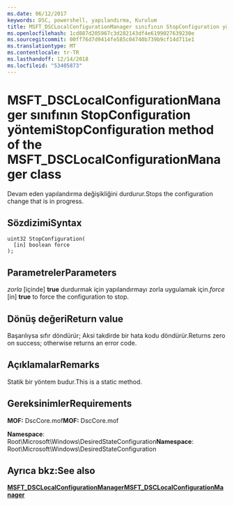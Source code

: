 ```yaml
---
ms.date: 06/12/2017
keywords: DSC, powershell, yapılandırma, Kurulum
title: MSFT_DSCLocalConfigurationManager sınıfının StopConfiguration yöntemi
ms.openlocfilehash: 1cd887d205967c3d282143df4e6199027639230e
ms.sourcegitcommit: 00ff76d7d9414fe585c04740b739b9cf14d711e1
ms.translationtype: MT
ms.contentlocale: tr-TR
ms.lasthandoff: 12/14/2018
ms.locfileid: "53405873"
---
```

# <a name="stopconfiguration-method-of-the-msftdsclocalconfigurationmanager-class"></a><span data-ttu-id="f9515-103">MSFT_DSCLocalConfigurationManager sınıfının StopConfiguration yöntemi</span><span class="sxs-lookup"><span data-stu-id="f9515-103">StopConfiguration method of the MSFT_DSCLocalConfigurationManager class</span></span>

<span data-ttu-id="f9515-104">Devam eden yapılandırma değişikliğini durdurur.</span><span class="sxs-lookup"><span data-stu-id="f9515-104">Stops the configuration change that is in progress.</span></span>

## <a name="syntax"></a><span data-ttu-id="f9515-105">Sözdizimi</span><span class="sxs-lookup"><span data-stu-id="f9515-105">Syntax</span></span>

```mof
uint32 StopConfiguration(
  [in] boolean force
);
```

## <a name="parameters"></a><span data-ttu-id="f9515-106">Parametreler</span><span class="sxs-lookup"><span data-stu-id="f9515-106">Parameters</span></span>

<span data-ttu-id="f9515-107">*zorla* \[içinde\] **true** durdurmak için yapılandırmayı zorla uygulamak için.</span><span class="sxs-lookup"><span data-stu-id="f9515-107">*force* \[in\] **true** to force the configuration to stop.</span></span>

## <a name="return-value"></a><span data-ttu-id="f9515-108">Dönüş değeri</span><span class="sxs-lookup"><span data-stu-id="f9515-108">Return value</span></span>

<span data-ttu-id="f9515-109">Başarılıysa sıfır döndürür; Aksi takdirde bir hata kodu döndürür.</span><span class="sxs-lookup"><span data-stu-id="f9515-109">Returns zero on success; otherwise returns an error code.</span></span>

## <a name="remarks"></a><span data-ttu-id="f9515-110">Açıklamalar</span><span class="sxs-lookup"><span data-stu-id="f9515-110">Remarks</span></span>

<span data-ttu-id="f9515-111">Statik bir yöntem budur.</span><span class="sxs-lookup"><span data-stu-id="f9515-111">This is a static method.</span></span>

## <a name="requirements"></a><span data-ttu-id="f9515-112">Gereksinimler</span><span class="sxs-lookup"><span data-stu-id="f9515-112">Requirements</span></span>

<span data-ttu-id="f9515-113">**MOF:** DscCore.mof</span><span class="sxs-lookup"><span data-stu-id="f9515-113">**MOF:** DscCore.mof</span></span>

<span data-ttu-id="f9515-114">**Namespace**: Root\Microsoft\Windows\DesiredStateConfiguration</span><span class="sxs-lookup"><span data-stu-id="f9515-114">**Namespace**: Root\Microsoft\Windows\DesiredStateConfiguration</span></span>

## <a name="see-also"></a><span data-ttu-id="f9515-115">Ayrıca bkz:</span><span class="sxs-lookup"><span data-stu-id="f9515-115">See also</span></span>

[<span data-ttu-id="f9515-116">**MSFT_DSCLocalConfigurationManager**</span><span class="sxs-lookup"><span data-stu-id="f9515-116">**MSFT_DSCLocalConfigurationManager**</span></span>](msft-dsclocalconfigurationmanager.md)